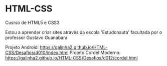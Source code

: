 # HTML-CSS
 Cusrso de HTML5 e CSS3

 Estou a aprender criar sites atravês da escola 'Estudonauta' facultada por o professor Gustavo Guanabara

Projeto Android: https://galinha2.github.io/HTML-CSS/Desafios/d010/index.html
 Projeto Cordel Moderno: https://galinha2.github.io/HTML-CSS/Desafios/d012/cordel.html
